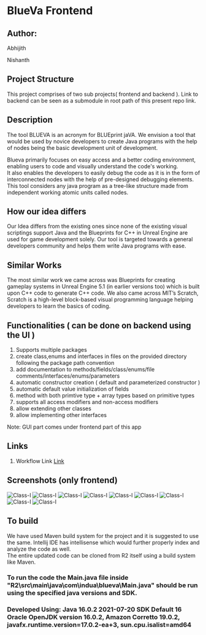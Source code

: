 # BlueVa Frontend

## Author: 

Abhijith

Nishanth 

## Project Structure 

This project comprises of two sub projects( frontend and backend ). Link to backend can be seen as a submodule in root path of this present repo link.

## Description

The tool BLUEVA is an acronym for BLUEprint jaVA.
We envision a tool that would be used by novice developers to create Java programs with the help of nodes being the basic development unit of development.

Blueva primarily focuses on easy access and a better coding environment, enabling users to code and visually understand the code's working.  
It also enables the developers to easily debug the code as it is in the form of interconnected nodes with the help of pre-designed debugging elements. This tool considers any java program as a tree-like structure made from independent working atomic units called nodes. 

## How our idea differs 

Our Idea differs from the existing ones since none of the existing visual scriptings support Java and the Blueprints for C++ in Unreal Engine are used for game development solely.
Our tool is targeted towards a general developers community and helps them write Java programs with ease.

## Similar Works 

The most similar work we came across was Blueprints for creating gameplay systems in Unreal Engine 5.1 (in earlier versions too) which is built upon C++ code to generate C++ code.
We also came across MIT’s Scratch, Scratch is a high-level block-based visual programming language helping developers to learn the basics of coding.

## Functionalities ( can be done on backend using the UI )

1. Supports multiple packages 
2. create class,enums and interfaces in files on the provided directory following the package path convention
3. add documentation to methods/fields/class/enums/file comments/interfaces/enums/parameters
4. automatic constructor creation ( default and parameterized constructor )
5. automatic default value initialization of fields 
6. method with both primtive type + array types based on primitive types
7. supports all access modifiers and non-access modifiers
8. allow extending other classes 
9. allow implementing other interfaces

Note: GUI part comes under frontend part of this app

## Links
1. Workflow Link [Link](https://drive.google.com/file/d/1d5iuXdy5BAa6lV574-3G1fSnnQo9vdFI/view?usp=share_link)

## Screenshots (only frontend)

![Class-I](https://drive.google.com/uc?export=view&id=1HyU9udRyuj-B3NyGEUzrvVx4GMCYhsKp)
![Class-I](https://drive.google.com/uc?export=view&id=1ocio3iSBke7L1-tnsX5T4lRFobvc0Zrj)
![Class-I](https://drive.google.com/uc?export=view&id=1JxKI-mtEZ9EVaFf2EE_5X9ZEtNsoWm2m)
![Class-I](https://drive.google.com/uc?export=view&id=1rBazxsD36zDuBxawigpcL2DU067j1ZeU)
![Class-I](https://drive.google.com/uc?export=view&id=1n-nu_LXzq2u7cA-CxDCno8SilVnta6Ea)
![Class-I](https://drive.google.com/uc?export=view&id=1r6cXBeu3DsUmXT-yALBb2HhoihkjYNkW)
![Class-I](https://drive.google.com/uc?export=view&id=1wDeRp2Z5uFlgL3yK2OZNyiUXpOkmQpap)
![Class-I](https://drive.google.com/uc?export=view&id=1t35qmM_HiVlZRVf7d2SJ8sivdXhqn7_Z)
![Class-I](https://drive.google.com/uc?export=view&id=1Kvuw8z96sMrZy5P9eCCWcZ0XloFsr1XW)

## To build
We have used Maven build system for the project and it is suggested to use the same. Intellij IDE has intellisense which would further properly index and analyze the code as well.<br>
The entire updated code can be cloned from R2 itself using a build system like Maven.<br>
### To run the code the Main.java file inside "R2\src\main\java\com\indua\blueva\Main.java" should be run using the specified java versions and SDK.<br>
### Developed Using: Java 16.0.2 2021-07-20 SDK Default 16 Oracle OpenJDK version 16.0.2, Amazon Corretto 19.0.2, javafx.runtime.version=17.0.2-ea+3, sun.cpu.isalist=amd64
